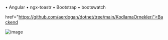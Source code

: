 • Angular
• ngx-toastr
• Bootstrap
• bootswatch

<a> href="https://github.com/aerdogan/dotnet/tree/main/KodlamaOrnekleri">Backend</a>

![image](https://user-images.githubusercontent.com/193318/111538573-ea824600-877d-11eb-940e-0566c7823486.png)
